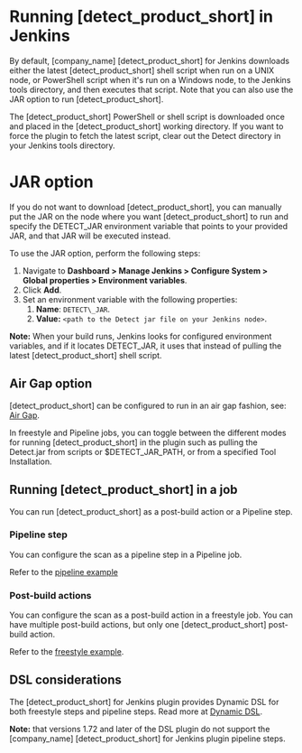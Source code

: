 # Running [detect_product_short] in Jenkins

By default, [company_name] [detect_product_short] for Jenkins downloads either the latest [detect_product_short] shell script when run on a UNIX node, or PowerShell script when it's run on a Windows node, to the Jenkins tools directory, and then executes that script. Note that you can also use the JAR option to run [detect_product_short].

The [detect_product_short] PowerShell or shell script is downloaded once and placed in the [detect_product_short] working directory. If you want to force the plugin to fetch the latest script, clear out the Detect directory in your Jenkins tools directory.

# **JAR option**
If you do not want to download [detect_product_short], you can manually put the JAR on the node where you want [detect_product_short] to run and specify the DETECT\_JAR environment variable that points to your provided JAR, and that JAR will be executed instead. 

To use the JAR option, perform the following steps:

1. Navigate to **Dashboard > Manage Jenkins > Configure System > Global properties > Environment variables**. 
1. Click **Add**.
1. Set an environment variable with the following properties:
   1. **Name**: `DETECT\_JAR`.
   1. **Value:** `<path to the Detect jar file on your Jenkins node>`.
   
**Note:** When your build runs, Jenkins looks for configured environment variables, and if it locates DETECT\_JAR, it uses that instead of pulling the latest [detect_product_short] shell script.
## Air Gap option
[detect_product_short] can be configured to run in an air gap fashion, see: [Air Gap](../../downloadingandinstalling/airgap.md).

In freestyle and Pipeline jobs, you can toggle between the different modes for running [detect_product_short] in the plugin such as pulling the Detect.jar from scripts or $DETECT\_JAR\_PATH, or from a specified Tool Installation.
## Running [detect_product_short] in a job
You can run [detect_product_short] as a post-build action or a Pipeline step.
### Pipeline step
You can configure the scan as a pipeline step in a Pipeline job.

Refer to the [pipeline example](../../integrations/jenkinsplugin/jenkinspipelinejob.md)
### Post-build actions
You can configure the scan as a post-build action in a freestyle job. You can have multiple post-build actions, but only one [detect_product_short] post-build action.

Refer to the [freestyle example](../../integrations/jenkinsplugin/jenkinsfreestylejob.md).
## DSL considerations
The [detect_product_short] for Jenkins plugin provides Dynamic DSL for both freestyle steps and pipeline steps. Read more at [Dynamic DSL](https://github.com/jenkinsci/job-dsl-plugin/wiki/Dynamic-DSL).

**Note:** that versions 1.72 and later of the DSL plugin do not support the [company_name] [detect_product_short] for Jenkins plugin pipeline steps.
